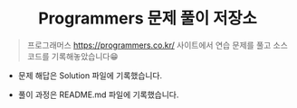 <h1 align="center">Programmers 문제 풀이 저장소</h1>


> 프로그래머스 https://programmers.co.kr/ 사이트에서 연습 문제를 풀고 소스 코드를 기록해놓았습니다:grin:

* 문제 해답은 Solution 파일에 기록했습니다.

* 풀이 과정은 README.md 파일에 기록했습니다.



